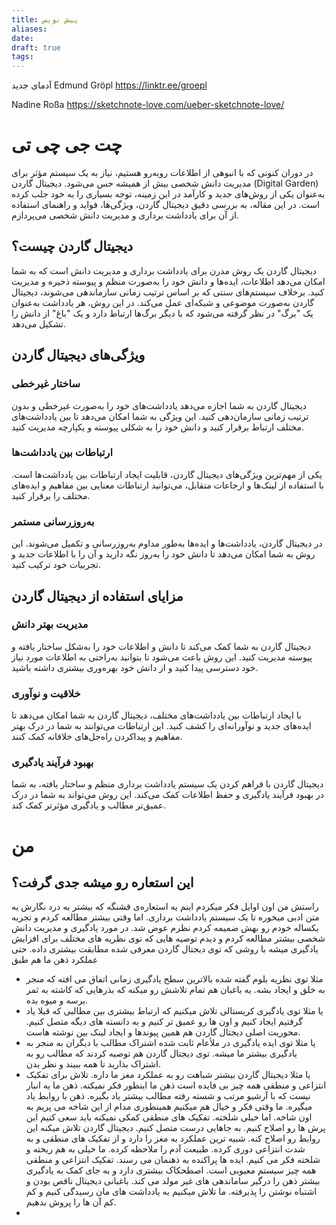 ```yaml
---
title: پیش نویس
aliases: 
date: 
draft: true
tags:
---
```

آدمای جدید
Edmund Gröpl
https://linktr.ee/groepl

Nadine Roßa
https://sketchnote-love.com/ueber-sketchnote-love/

# چت جی چی تی
در دوران کنونی که با انبوهی از اطلاعات روبه‌رو هستیم، نیاز به یک سیستم مؤثر برای مدیریت دانش شخصی بیش از همیشه حس می‌شود. دیجیتال گاردن (Digital Garden) به‌عنوان یکی از روش‌های جدید و کارآمد در این زمینه، توجه بسیاری را به خود جلب کرده است. در این مقاله، به بررسی دقیق دیجیتال گاردن، ویژگی‌ها، فواید و راهنمای استفاده از آن برای یادداشت برداری و مدیریت دانش شخصی می‌پردازم.

## دیجیتال گاردن چیست؟
دیجیتال گاردن یک روش مدرن برای یادداشت برداری و مدیریت دانش است که به شما امکان می‌دهد اطلاعات، ایده‌ها و دانش خود را به‌صورت منظم و پیوسته ذخیره و مدیریت کنید. برخلاف سیستم‌های سنتی که بر اساس ترتیب زمانی سازماندهی می‌شوند، دیجیتال گاردن به‌صورت موضوعی و شبکه‌ای عمل می‌کند. در این روش، هر یادداشت به‌عنوان یک "برگ" در نظر گرفته می‌شود که با دیگر برگ‌ها ارتباط دارد و یک "باغ" از دانش را تشکیل می‌دهد.


## ویژگی‌های دیجیتال گاردن

### ساختار غیرخطی
دیجیتال گاردن به شما اجازه می‌دهد یادداشت‌های خود را به‌صورت غیرخطی و بدون ترتیب زمانی سازمان‌دهی کنید. این ویژگی به شما امکان می‌دهد تا بین یادداشت‌های مختلف ارتباط برقرار کنید و دانش خود را به شکلی پیوسته و یکپارچه مدیریت کنید.

### ارتباطات بین یادداشت‌ها
یکی از مهم‌ترین ویژگی‌های دیجیتال گاردن، قابلیت ایجاد ارتباطات بین یادداشت‌ها است. با استفاده از لینک‌ها و ارجاعات متقابل، می‌توانید ارتباطات معنایی بین مفاهیم و ایده‌های مختلف را برقرار کنید.

### به‌روزرسانی مستمر
در دیجیتال گاردن، یادداشت‌ها و ایده‌ها به‌طور مداوم به‌روزرسانی و تکمیل می‌شوند. این روش به شما امکان می‌دهد تا دانش خود را به‌روز نگه دارید و آن را با اطلاعات جدید و تجربیات خود ترکیب کنید.


## مزایای استفاده از دیجیتال گاردن
### مدیریت بهتر دانش
دیجیتال گاردن به شما کمک می‌کند تا دانش و اطلاعات خود را به‌شکل ساختار یافته و پیوسته مدیریت کنید. این روش باعث می‌شود تا بتوانید به‌راحتی به اطلاعات مورد نیاز خود دسترسی پیدا کنید و از دانش خود بهره‌وری بیشتری داشته باشید.

### خلاقیت و نوآوری
با ایجاد ارتباطات بین یادداشت‌های مختلف، دیجیتال گاردن به شما امکان می‌دهد تا ایده‌های جدید و نوآورانه‌ای را کشف کنید. این ارتباطات می‌توانند به شما در درک بهتر مفاهیم و پیداکردن راه‌حل‌های خلاقانه کمک کنند.

### بهبود فرآیند یادگیری
دیجیتال گاردن با فراهم کردن یک سیستم یادداشت برداری منظم و ساختار یافته، به شما در بهبود فرآیند یادگیری و حفظ اطلاعات کمک می‌کند. این روش می‌تواند به شما در درک عمیق‌تر مطالب و یادگیری مؤثرتر کمک کند.













# من

## این استعاره رو میشه جدی گرفت؟
راستش من اون اوایل فکر میکردم اینم یه استعاره‌ی قشنگه که بیشتر به درد نگارش یه متن ادبی میخوره تا یک سیستم یادداشت برداری. اما وقتی بیشتر مطالعه کردم و تجربه یکساله خودم رو بهش ضمیمه کردم نظرم عوض شد.
در مورد یادگیری و مدیریت دانش شخصی بیشتر مطالعه کردم و دیدم توصیه هایی که توی نظریه های مختلف برای افزایش یادگیری میشه با روشی که توی دیجتال گاردن معرفی شده مطابقت بیشتری داده. حتی عملکرد ذهن ما هم طبق
- مثلا توی نظریه بلوم گفته شده بالاترین سطح یادگیری زمانی اتفاق می افته که منجر به خلق و ایجاد بشه. یه باغبان هم تمام تلاشش رو میکنه که بذرهایی که کاشته به ثمر برسه و میوه بده.
- یا مثلا توی یادگیری کریستالی تلاش میکنیم که ارتباط بیشتری بین مطالبی که قبلا یاد گرفتیم ایجاد کنیم و اون ها رو عمیق تر کنیم و به دانسته های دیگه متصل کنیم. محوریت اصلی دیجتال گاردن هم همین پیوندها و ایجاد لینک بین نوشته هاست.
- یا مثلا توی ایده یادگیری در ملأعام ثابت شده اشتراک مطالب با دیگران به منجر به یادگیری بیشتر ما میشه. توی دیجتال گاردن هم توصیه کردند که مطالب رو به اشتراک بذارید تا همه ببیند و نظر بدن.
- یا مثلا دیجیتال گاردن بیشتر شباهت رو به عملکرد مغز ما داره. تلاش برای تفکیک انتزاعی و منطقی همه چیز بی فایده است ذهن ما اینطور فکر نمیکنه. ذهن ما یه انبار نیست که با آرشیو مرتب و شسته رفته مطالب بیشتر یاد بگیره. ذهن با روابط یاد میگیره. ما وقتی فکر و خیال هم میکنیم همینطوری مدام از این شاخه می پریم به اون شاخه. اما خیلی شلخته. تفکیک های منطقی کمکی نمیکنه باید سعی کنیم این پرش ها رو اصلاح کنیم. به جاهایی درست متصل کنیم. دیجیتال گاردن تلاش میکنه این روابط رو اصلاح کنه.
  شبیه ترین عملکرد به مغز را دارد و از تفکیک های منطقی و به شدت انتزاعی دوری کرده. طبیعت آدم را ملاحظه کرده. ما خیلی به هم ریخته و شلخته فکر می کنیم. ایده ها پراکنده به ذهنمان می رسند. تفکیک انتزاعی و منطقی همه چیز سیستم معیوبی است. اصطحکاک بیشتری دارد و به جای کمک به یادگیری بیشتر ذهن را درگیر ساماندهی های غیر مولد می کند. باغبانی دیجیتال ناقص بودن و اشتباه نوشتن را پذیرفته. ما تلاش میکنیم به یادداشت های مان رسیدگی کنیم و کم کم آن ها را پروش بدهیم.
- 
